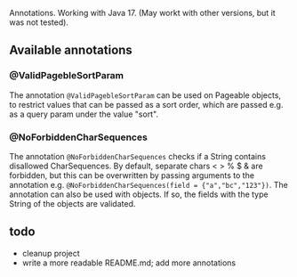 Annotations. Working with Java 17. (May workt with other versions, but it was not tested).

## Available annotations
### @ValidPagebleSortParam
The annotation `@ValidPagebleSortParam` can be used on Pageable objects,
to restrict values that can be passed as a sort order, which are passed e.g. as a query param under the value "sort".
### @NoForbiddenCharSequences
The annotation `@NoForbiddenCharSequences` checks if a String contains disallowed CharSequences.
By default, separate chars < > % $ & are forbidden, but this can be overwritten by passing arguments to the annotation
e.g.  `@NoForbiddenCharSequences(field = {"a","bc","123"})`. The annotation can also be used with objects. If so, the 
fields with the type String of the objects are validated.


## todo
- cleanup project
- write a more readable README.md; add more annotations
